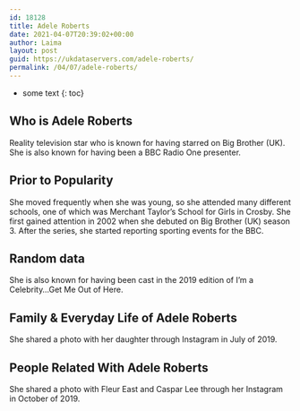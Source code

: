 ```yaml
---
id: 18128
title: Adele Roberts
date: 2021-04-07T20:39:02+00:00
author: Laima
layout: post
guid: https://ukdataservers.com/adele-roberts/
permalink: /04/07/adele-roberts/
---
```


* some text
{: toc}


## Who is Adele Roberts
                  
                  
                  
Reality television star who is known for having starred on Big Brother (UK). She is also known for having been a BBC Radio One presenter. 
                  
              
            
              
            
                
                
                
## Prior to Popularity
                  
                  
                  
She moved frequently when she was young, so she attended many different schools, one of which was Merchant Taylor&#8217;s School for Girls in Crosby. She first gained attention in 2002 when she debuted on Big Brother (UK) season 3. After the series, she started reporting sporting events for the BBC. 
                  
              
            
              
            
                
                
                
## Random data
                  
                  
                  
She is also known for having been cast in the 2019 edition of I&#8217;m a Celebrity&#8230;Get Me Out of Here. 
                  
              
            
              
            
                
                
                
## Family & Everyday Life of Adele Roberts
                  
                  
                  
She shared a photo with her daughter through Instagram in July of 2019. 
                  
              
            
              
            
                
                
                
## People Related With Adele Roberts
                  
                  
                  
She shared a photo with Fleur East and Caspar Lee through her Instagram in October of 2019. 
                  
              
            
              
            
                
              
            
              
              
            
            
              
            
          
          
          